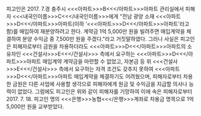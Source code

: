 피고인은 2017. 7.경 충주시 <<<아파트>>>B<<</아파트>>>아파트 관리실에서 피해자 <<<내국인이름>>>C<<</내국인이름>>>에게 "전남 광양 소재 <<<아파트>>>D<<</아파트>>>아파트(이하 ‘<<<아파트>>>D<<</아파트>>>아파트'라고 함)를 매입하여 재분양하려고 한다. 계약금 1억 5,000만 원을 빌려주면 매입계약을 체결하여 분양 수익금 중 7,500만 원을 주겠다."라고 거짓말하였다.
그러나 사실은 피고인은 피해자로부터 금원을 차용하더라도 <<<아파트>>>D<<</아파트>>>아파트의 소유자인 <<<건설사>>>E<<</건설사>>> 측에서 요구하는 <<<아파트>>>D<<</아파트>>>아파트 매입계약 계약금을 마련할 수 없었고, 자본금 등 위 <<<건설사>>>E<<</건설사>>> 측에서 요구하는 자격 조건도 갖추지 못하여 <<<아파트>>>D<<</아파트>>>아파트 매입계약을 체결하기도 어려웠으며, 피해자로부터 차용한 금원은 다른 사업에 사용할 생각으로 피해자에게 원금 및 수익금을 지급할 의사나 능력이 없었다.
그럼에도 피고인은 위와 같이 피해자를 기망하여 이에 속은 피해자로부터 2017. 7. 18. 피고인 명의 <<<은행>>>농협<<</은행>>>계좌로 차용금 명목으로 1억 5,000만 원을 교부받았다.
